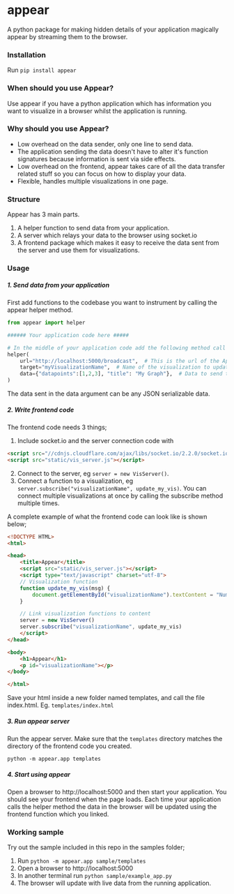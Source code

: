 # appear

A python package for making hidden details of your application magically appear by streaming them to the browser.

### Installation

Run `pip install appear`

### When should you use Appear?

Use appear if you have a python application which has information you want to visualize in a browser whilst the application is running.

### Why should you use Appear?

- Low overhead on the data sender, only one line to send data.
- The application sending the data doesn't have to alter it's function signatures because information is sent via side effects.
- Low overhead on the frontend, appear takes care of all the data transfer related stuff so you can focus on how to display your data.
- Flexible, handles multiple visualizations in one page.

### Structure

Appear has 3 main parts.
1. A helper function to send data from your application.
2. A server which relays your data to the browser using socket.io
3. A frontend package which makes it easy to receive the data sent from the server and use them for visualizations.

### Usage

##### 1. Send data from your application

First add functions to the codebase you want to instrument by calling the appear helper method.

```python
from appear import helper

###### Your application code here #####

# In the middle of your application code add the following method call to send data
helper(
    url="http://localhost:5000/broadcast",  # This is the url of the Appear server
    target="myVisualizationName",  # Name of the visualization to update
    data={"datapoints":[1,2,3], "title": "My Graph"},  # Data to send to the visualization
)
```

The data sent in the data argument can be any JSON serializable data.

##### 2. Write frontend code

The frontend code needs 3 things;
1. Include socket.io and the server connection code with
```html
<script src="//cdnjs.cloudflare.com/ajax/libs/socket.io/2.2.0/socket.io.js" integrity="sha256-yr4fRk/GU1ehYJPAs8P4JlTgu0Hdsp4ZKrx8bDEDC3I=" crossorigin="anonymous"></script>
<script src="static/vis_server.js"></script>
```
2. Connect to the server, eg `server = new VisServer()`.
3. Connect a function to a visualization, eg `server.subscribe("visualizationName", update_my_vis)`. You can connect multiple visualizations at once by calling the subscribe method multiple times.

A complete example of what the frontend code can look like is shown below;

```html
<!DOCTYPE HTML>
<html>

<head>
    <title>Appear</title>
    <script src="static/vis_server.js"></script>
    <script type="text/javascript" charset="utf-8">
    // Visualization function
    function update_my_vis(msg) {
        document.getElementById("visualizationName").textContent = "Number of entities " + msg.entities + " out of " + msg.limit
    }

    // Link visualization functions to content
    server = new VisServer()
    server.subscribe("visualizationName", update_my_vis)
    </script>
</head>

<body>
    <h1>Appear</h1>
    <p id="visualizationName"></p>
</body>

</html>
```

Save your html inside a new folder named templates, and call the file index.html. Eg. `templates/index.html`

##### 3. Run appear server

Run the appear server. Make sure that the `templates` directory matches the directory of the frontend code you created.

`python -m appear.app templates`

##### 4. Start using appear

Open a browser to http://localhost:5000 and then start your application. You should see your frontend when the page loads. Each time your application calls the helper method the data in the browser will be updated using the frontend function which you linked.

### Working sample

Try out the sample included in this repo in the samples folder;
1. Run `python -m appear.app sample/templates`
2. Open a browser to http://localhost:5000
3. In another terminal run `python sample/example_app.py`
4. The browser will update with live data from the running application.
